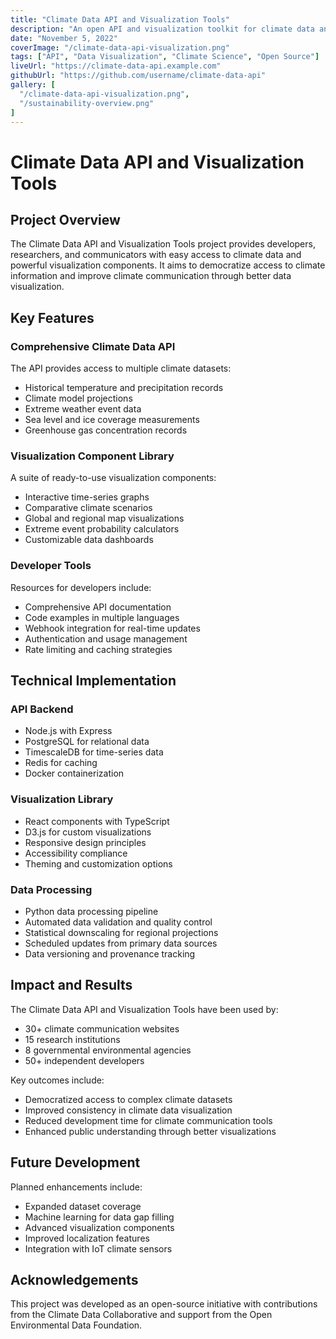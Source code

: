 ```yaml
---
title: "Climate Data API and Visualization Tools"
description: "An open API and visualization toolkit for climate data analysis and communication"
date: "November 5, 2022"
coverImage: "/climate-data-api-visualization.png"
tags: ["API", "Data Visualization", "Climate Science", "Open Source"]
liveUrl: "https://climate-data-api.example.com"
githubUrl: "https://github.com/username/climate-data-api"
gallery: [
  "/climate-data-api-visualization.png",
  "/sustainability-overview.png"
]
---
```


# Climate Data API and Visualization Tools

## Project Overview

The Climate Data API and Visualization Tools project provides developers, researchers, and communicators with easy access to climate data and powerful visualization components. It aims to democratize access to climate information and improve climate communication through better data visualization.

## Key Features

### Comprehensive Climate Data API

The API provides access to multiple climate datasets:

- Historical temperature and precipitation records
- Climate model projections
- Extreme weather event data
- Sea level and ice coverage measurements
- Greenhouse gas concentration records

### Visualization Component Library

A suite of ready-to-use visualization components:

- Interactive time-series graphs
- Comparative climate scenarios
- Global and regional map visualizations
- Extreme event probability calculators
- Customizable data dashboards

### Developer Tools

Resources for developers include:

- Comprehensive API documentation
- Code examples in multiple languages
- Webhook integration for real-time updates
- Authentication and usage management
- Rate limiting and caching strategies

## Technical Implementation

### API Backend

- Node.js with Express
- PostgreSQL for relational data
- TimescaleDB for time-series data
- Redis for caching
- Docker containerization

### Visualization Library

- React components with TypeScript
- D3.js for custom visualizations
- Responsive design principles
- Accessibility compliance
- Theming and customization options

### Data Processing

- Python data processing pipeline
- Automated data validation and quality control
- Statistical downscaling for regional projections
- Scheduled updates from primary data sources
- Data versioning and provenance tracking

## Impact and Results

The Climate Data API and Visualization Tools have been used by:

- 30+ climate communication websites
- 15 research institutions
- 8 governmental environmental agencies
- 50+ independent developers

Key outcomes include:

- Democratized access to complex climate datasets
- Improved consistency in climate data visualization
- Reduced development time for climate communication tools
- Enhanced public understanding through better visualizations

## Future Development

Planned enhancements include:

- Expanded dataset coverage
- Machine learning for data gap filling
- Advanced visualization components
- Improved localization features
- Integration with IoT climate sensors

## Acknowledgements

This project was developed as an open-source initiative with contributions from the Climate Data Collaborative and support from the Open Environmental Data Foundation.
